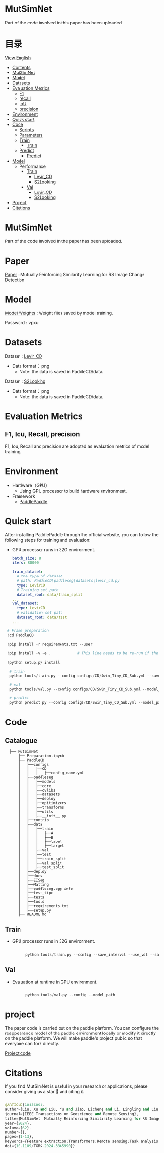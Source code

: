 # MutSimNet
Part of the code involved in this paper has been uploaded.

# 目录

[View English](./README.md)

<!-- TOC -->

- [Contents](#Contents)
- [MutSimNet](#MutSimNet)
- [Model](#Model)
- [Datasets](#Datasets)
- [Evaluation Metrics](#Metrics)
    - [F1](#F1)
    - [recall](#recall)
    - [IoU](#IoU)
    - [precision](#precision)
- [Environment](#Environment)
- [Quick start](#start)
- [Code](#Code)
    - [Scripts](#Scripts)
    - [Parameters](#Parameters)
    - [Train](#Train)
        - [Train](#train)
    - [Predict](#Predict)
        - [Predict](#Predict)
- [Model](#Model)
    - [Performance](#Performance)
        - [Train](#Train)
            - [Levir_CD](#Training)
            - [S2Looking](#Training)
        - [Val](#Val)
            - [Levir_CD](#Verifying)
            - [S2Looking](#Verifying)
- [Project](#Project)
- [Citations](#Citations)
    
<!-- /TOC -->

# MutSimNet

Part of the code involved in the paper has been uploaded.

# Paper

[Paper](None) : Mutually Reinforcing Similarity Learning for RS Image Change Detection

# Model

[Model Weights](https://pan.baidu.com/s/1Ul-zht8Ww9ADqsxICBpLmQ) : Weight files saved by model training.

Password : vpxu

# Datasets

Dataset : [Levir_CD](https://justchenhao.github.io/LEVIR/)

- Data format：.png
    - Note: the data is saved in PaddleCD/data.

Dataset : [S2Looking](https://github.com/S2Looking/Dataset)

- Data format：.png
    - Note: the data is saved in PaddleCD/data.
  

# Evaluation Metrics

## F1, Iou, Recall, precision

F1, Iou, Recall and precision are adopted as evaluation metrics of model training.

# Environment

- Hardware（GPU）
    - Using GPU processor to build hardware environment.
- Framework
    - [PaddlePaddle](https://www.paddlepaddle.org.cn/)

# Quick start

After installing PaddlePaddle through the official website, you can follow the following steps for training and evaluation:

- GPU processor runs in 32G environment.

  ```yaml
  batch_size: 8
  iters: 80000

  train_dataset:
    # the type of dataset
    # path: PaddleCD\paddleseg\datasets\levir_cd.py
    type: LevirCD
    # Training set path
    dataset_root: data/train_split
  ....
  val_dataset:
    type: LevirCD
    # validation set path
    dataset_root: data/test
  ....
  ```
  
 ```python
  # Frame preparation
  !cd PaddleCD
  
  !pip install -r requirements.txt --user
  
  !pip install -v -e .            # This line needs to be re-run if the code is modified, but not if the configuration file is changed.
  
  !python setup.py install
 ```

```python
  # train
  python tools/train.py --config configs/CD/Swin_Tiny_CD_Sub.yml --save_interval 800 --use_vdl --save_dir output/UperNet_Sub --log_iters 50 --num_worker 2 --do_eval --precision fp16 --amp_level O1

  # val
  python tools/val.py --config configs/CD/Swin_Tiny_CD_Sub.yml --model_path output/UperNet_Sub/best_model/model.pdparams --aug_eval --scales 0.75 1.0 1.25 --flip_horizontal --is_slide --crop_size 512 512 --stride 256 256

  # predict
  python predict.py --config configs/CD/Swin_Tiny_CD_Sub.yml --model_path output/UperNet_Sub/best_model/model.pdparams --image_path data/test/ --save_dir output/result --custom_color 0 0 0 255 255 255
```

# Code

## Catalogue

  ```
    ├── MutSimNet
        ├── Preparation.ipynb         
        ├── PaddleCD
        │   ├──configs                   
        │   │   ├──CD
        │   │   │   ├──config_name.yml
        │   ├──paddleseg                   
        │   │   ├──models
        │   │   ├──core
        │   │   ├──cvlibs
        │   │   ├──datasets
        │   │   ├──deploy
        │   │   ├──opitimizers
        │   │   ├──transforms
        │   │   ├──utils
        │   │   ├──__init__.py              
        │   ├──contrib               
        │   ├──data
        │   │   ├──train
        │   │   │   ├──A
        │   │   │   ├──B
        │   │   │   ├──label
        │   │   │   ├──target
        │   │   ├──val
        │   │   ├──test
        │   │   ├──train_split
        │   │   ├──val_split
        │   │   ├──test_split              
        │   ├──deploy          
        │   ├──docs               
        │   ├──EISeg          
        │   ├──Matting
        │   ├──paddleseg.egg-info
        │   ├──test_tipc
        │   ├──tests
        │   ├──tools
        │   ├──requirements.txt
        │   ├──setup.py
        ├── README.md              
  ```


## Train


- GPU processor runs in 32G environment.

  ```python

        python tools/train.py --config --save_interval --use_vdl --save_dir --log_iters --num_worker --do_eval --precision --amp_level
  ```

## Val

- Evaluation at runtime in GPU environment.

  ```python

        python tools/val.py --config --model_path 
  ```

# project
The paper code is carried out on the paddle platform. You can configure the reappearance model of the paddle environment locally or modify it directly on the paddle platform. We will make paddle's project public so that everyone can fork directly.

[Project code](https://aistudio.baidu.com/projectdetail/6512875?contributionType=1)

# Citations

If you find MutSimNet is useful in your research or applications, please consider giving us a star 🌟 and citing it.
  ```python

  @ARTICLE{10436094,
  author={Liu, Xu and Liu, Yu and Jiao, Licheng and Li, Lingling and Liu, Fang and Yang, Shuyuan and Hou, Biao},
  journal={IEEE Transactions on Geoscience and Remote Sensing}, 
  title={MutSimNet: Mutually Reinforcing Similarity Learning for RS Image Change Detection}, 
  year={2024},
  volume={62},
  number={},
  pages={1-13},
  keywords={Feature extraction;Transformers;Remote sensing;Task analysis;Semantics;Neural networks;Image edge detection;Change detection (CD);deep learning;feature fuse;multiscale},
  doi={10.1109/TGRS.2024.3365990}}
  ```
